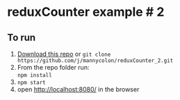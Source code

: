 # reduxCounter example # 2

To run
---

1. [Download this repo](https://github.com//mannycolon/reduxCounter_2/archive/master.zip) or `git clone https://github.com/j/mannycolon/reduxCounter_2.git`
2. From the repo folder run:  
   `npm install`
4. `npm start`
5. open [http://localhost:8080/](http://localhost:8080/) in the browser



